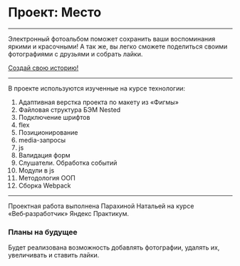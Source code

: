 # Проект: Место

***

Электронный фотоальбом поможет сохранить ваши воспоминания яркими и красочными! 
А так же, вы легко сможете поделиться своими фотографиями с друзьями и собрать лайки.


[Создай свою историю!](https://parakhina-natalya.github.io/mesto/)

***

В проекте используются изученные на курсе технологии:
1. Адаптивная верстка проекта по макету из «Фигмы»
2. Файловая структура БЭМ Nested
3. Подключение шрифтов
4. flex
5. Позиционирование
6. media-запросы
7. js
8. Валидация форм
9. Слушатели. Обработка событий
10. Модули в js
11. Mетодология ООП
12. Сборка Webpack 

***

Проектная работа выполнена Парахиной Натальей на курсе «Веб‑разработчик» Яндекс Практикум.

### Планы на будущее
Будет реализована возможность добавлять фотографии, удалять их, увеличивать и ставить лайки.
